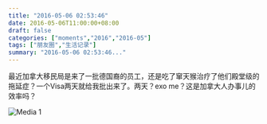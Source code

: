 ```yaml
---
title: "2016-05-06 02:53:46"
date: 2016-05-06T11:00:00+08:00
draft: false
categories: ["moments","2016","2016-05"]
tags: ["朋友圈","生活记录"]
summary: "2016-05-06 02:53:46..."
---
```


最近加拿大移民局是来了一批德国裔的员工，还是吃了窜天猴治疗了他们殿堂级的拖延症？一个Visa两天就给我批出来了。两天？exo me？这是加拿大人办事儿的效率吗？

![Media 1](/Moments/photos/2016-05-06/201605060253460.jpg)


